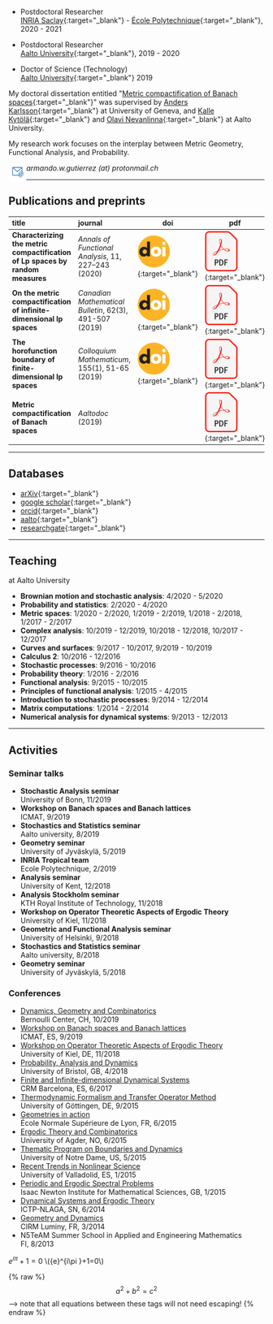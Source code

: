 
* Postdoctoral Researcher  
[INRIA Saclay][inria]{:target="_blank"} - [École Polytechnique][lX]{:target="_blank"}, 2020 - 2021  

* Postdoctoral Researcher  
[Aalto University][aalto]{:target="_blank"}, 2019 - 2020  

* Doctor of Science (Technology)  
[Aalto University][aalto]{:target="_blank"} 2019  


My doctoral dissertation entitled "[Metric compactification of Banach spaces][thesis]{:target="_blank"}" was supervised by [Anders Karlsson][karlsson]{:target="_blank"} at University of Geneva, and [Kalle Kytölä][kytola]{:target="_blank"} and [Olavi Nevanlinna][nevanlinna]{:target="_blank"} at Aalto University.

My research work focuses on the interplay between Metric Geometry, Functional Analysis, and Probability. 

<img src="./e-mail.png" align="left" width="35" height="35" padding:2> _armando.w.gutierrez (at) protonmail.ch_

[inria]: https://www.inria.fr/en/centre-inria-saclay-ile-de-france
[lX]: https://www.polytechnique.edu/
[aalto]: https://www.aalto.fi/en
[thesis]: https://aaltodoc.aalto.fi/handle/123456789/41224
[karlsson]: https://www.unige.ch/math/folks/karlsson/
[kytola]: https://math.aalto.fi/~kkytola/
[nevanlinna]: https://math.aalto.fi/en/people/olavi.nevanlinna

* * *

## Publications and preprints 

| title | journal | doi | pdf |
| :--- | :--- | --- | --- |
| **Characterizing the metric compactification of Lp spaces by random measures** | _Annals of Functional Analysis_, 11, 227–243 (2020) | [![DOI]][p3doi]{:target="_blank"} | [![PDF]][p3pdf]{:target="_blank"} |
| **On the metric compactification of infinite-dimensional lp spaces** | _Canadian Mathematical Bulletin_, 62(3), 491-507 (2019) | [![DOI]][p2doi]{:target="_blank"} | [![PDF]][p2pdf]{:target="_blank"} |
| **The horofunction boundary of finite-dimensional lp spaces** | _Colloquium Mathematicum_, 155(1), 51-65 (2019) | [![DOI]][p1doi]{:target="_blank"} | [![PDF]][p1pdf]{:target="_blank"} | 
| **Metric compactification of Banach spaces** | _Aaltodoc_ (2019) |  | [![PDF]][thesispdf]{:target="_blank"} |

[DOI]: ./DOI_logo.svg.png 
[PDF]: ./PDF_file_icon.svg.png

[p1pdf]: ./lphoroboundary_onlinefirst.pdf
[p1doi]: https://doi.org/10.4064/cm7320-3-2018

[p2pdf]: ./lpcompactification_onlinefirst.pdf
[p2doi]: https://www.cambridge.org/core/journals/canadian-mathematical-bulletin/article/on-the-metric-compactification-of-infinitedimensional-ell-p-spaces/BA73E83FEC3E2E7BD7215211C5005EC3/share/1b752366af87d4023e9882f0bbbd700815464f37

[p3pdf]: ./Lpmetricfunctionals.pdf
[p3doi]: https://link.springer.com/content/pdf/10.1007/s43034-019-00024-1.pdf

[thesispdf]: https://aaltodoc.aalto.fi/bitstream/handle/123456789/41224/isbn9789526088112.pdf

* * *

## Databases

- [arXiv][arXiv]{:target="_blank"}
- [google scholar][gs]{:target="_blank"}
- [orcid][orcid]{:target="_blank"}
- [aalto][aaltodata]{:target="_blank"}
- [researchgate][rg]{:target="_blank"}

[arXiv]: https://arxiv.org/a/0000-0001-5010-7103
[gs]: https://scholar.google.fi/citations?hl=en&user=xVvnb7sAAAAJ
[orcid]: https://orcid.org/0000-0001-5010-7103
[aaltodata]: https://research.aalto.fi/en/searchAll/index/?search=armando+gutierrez&pageSize=25&showAdvanced=false&allConcepts=true&inferConcepts=true&searchBy=PartOfNameOrTitle
[rg]: https://www.researchgate.net/profile/Armando_Gutierrez5

* * *

## Teaching

at Aalto University

- **Brownian motion and stochastic analysis**: 4/2020 - 5/2020
- **Probability and statistics**: 2/2020 - 4/2020
- **Metric spaces**: 1/2020 - 2/2020, 1/2019 - 2/2019, 1/2018 - 2/2018, 1/2017 - 2/2017
- **Complex analysis**: 10/2019 - 12/2019, 10/2018 - 12/2018, 10/2017 - 12/2017
- **Curves and surfaces**: 9/2017 - 10/2017, 9/2019 - 10/2019
- **Calculus 2**: 10/2016 - 12/2016
- **Stochastic processes**: 9/2016 - 10/2016
- **Probability theory**: 1/2016 - 2/2016
- **Functional analysis**: 9/2015 - 10/2015
- **Principles of functional analysis**: 1/2015 - 4/2015
- **Introduction to stochastic processes**: 9/2014 - 12/2014
- **Matrix computations**: 1/2014 - 2/2014
- **Numerical analysis for dynamical systems**: 9/2013 - 12/2013

* * *

## Activities

### Seminar talks

- **Stochastic Analysis seminar**   
University of Bonn, 11/2019
- **Workshop on Banach spaces and Banach lattices**    
ICMAT, 9/2019
- **Stochastics and Statistics seminar**    
Aalto university, 8/2019
- **Geometry seminar**    
University of Jyväskylä, 5/2019
- **INRIA Tropical team**   
Ecole Polytechnique, 2/2019
- **Analysis seminar**    
University of Kent, 12/2018
- **Analysis Stockholm seminar**     
KTH Royal Institute of Technology, 11/2018
- **Workshop on Operator Theoretic Aspects of Ergodic Theory**    
University of Kiel, 11/2018
- **Geometric and Functional Analysis seminar**   
University of Helsinki, 9/2018
- **Stochastics and Statistics seminar**    
Aalto university, 8/2018
- **Geometry seminar**    
University of Jyväskylä, 5/2018

### Conferences

- [Dynamics, Geometry and Combinatorics](https://bernoulli.epfl.ch/events/1489)   
Bernoulli Center, CH, 10/2019
- [Workshop on Banach spaces and Banach lattices](https://www.icmat.es/congresos/2019/BSBL/)   
ICMAT, ES, 9/2019
- [Workshop on Operator Theoretic Aspects of Ergodic Theory](https://www.math.uni-kiel.de/analysis/en/haase/otet07)   
University of Kiel, DE, 11/2018
- [Probability, Analysis and Dynamics](https://people.maths.bris.ac.uk/~mb13434/pad18/)   
University of Bristol, GB, 4/2018
- [Finite and Infinite-dimensional Dynamical Systems](http://www.crm.cat/en/Activities/Curs_2016-2017/Pages/C_FIDDS.aspx)   
CRM Barcelona, ES, 6/2017
- [Thermodynamic Formalism and Transfer Operator Method](https://www.uni-math.gwdg.de/Spirit2015/)   
University of Göttingen, DE, 9/2015
- [Geometries in action](http://geometrie.math.cnrs.fr/english.html)   
École Normale Supérieure de Lyon, FR, 6/2015
- [Ergodic Theory and Combinatorics](http://docplayer.net/36069198-Ergodic-theory-and-combinatorics-conference-university-of-agder-kristiansand.html)   
University of Agder, NO, 6/2015
- [Thematic Program on Boundaries and Dynamics](https://www3.nd.edu/~cmnd/programs/cmnd2015/conference/)   
University of Notre Dame, US, 5/2015
- [Recent Trends in Nonlinear Science](http://www.dance-net.org/rtns2015/)   
University of Valladolid, ES, 1/2015
- [Periodic and Ergodic Spectral Problems](https://www.newton.ac.uk/event/pep)   
Isaac Newton Institute for Mathematical Sciences, GB, 1/2015
- [Dynamical Systems and Ergodic Theory](http://indico.ictp.it/event/a13242/)   
ICTP-NLAGA, SN, 6/2014
- [Geometry and Dynamics](https://hasselblatttroubetzkoy.weebly.com/other-event.html)    
CIRM Luminy, FR, 3/2014
- N5TeAM Summer School in Applied and Engineering Mathematics   
FI, 8/2013

${e}^{i\pi }+1=0$
\\({e}^{i\pi }+1=0\\)

{% raw %}
  $$a^2 + b^2 = c^2$$ --> note that all equations between these tags will not need escaping! 
 {% endraw %}
